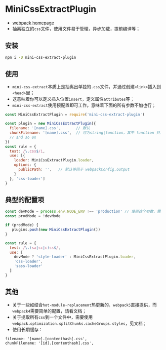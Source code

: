 # MiniCssExtractPlugin

* [webpack homepage](https://webpack.js.org/plugins/mini-css-extract-plugin/)
* 抽离独立的`css`文件，使用文件易于管理，异步加载，提前编译等；

## 安装

```bash
npm i -D mini-css-extract-plugin
```

## 使用

* `mini-css-extract`本质上是抽离出单独的`.css`文件，并通过创建`<link>`插入到`<head>`里；
* 这意味着你可以定义插入位置`insert`，定义属性`attributes`等；
* `mini-css-extract`使用预配置即可工作，意味着下面的所有参数不加也行；

```js
const MiniCssExtractPlugin = require('mini-css-extract-plugin')

const plugin = new MiniCssExtractPlugin({
  filename: '[name].css',       // 默认
  chunkFilename: '[name].css',  // 可为string|function，其中 function 只为 webpack5 可用
  // and so on
})
const rule = {
  test: /\.css$/i,
  use: [{
    loader: MiniCssExtractPlugin.loader,
    options: {
      publicPath: '',   // 默认等同于 webpackConfig.output
    }
  }, 'css-loader']
}
```

## 典型的配置项

```js
const devMode = process.env.NODE_ENV !== 'production' // 使用这个参数，需要使用`cross-env`在`npm script`中注入`NODE_ENV`的值;
const prodMode = !devMode

if (prodMode) {
   plugins.push(new MiniCssExtractPlugin())
}

const rule = {
  test: /\.(sa|sc|c)ss$/,
  use: [
    devMode ? 'style-loader' : MiniCssExtractPlugin.loader,
    'css-loader',
    'sass-loader'
  ]
}
```

## 其他

* 关于一些如结合`hot-module-replacement`热更新的，`webpack5`直接提供，而`webpack4`需要简单的配置，请看文档；
* 关于提取所有`css`到一个文件中，需要使用`webpack.optimization.splitChunks.cacheGroups.styles`，见文档；
* 使用长期缓存：

```
filename: '[name].[contenthash].css',
chunkFilename: '[id].[contenthash].css',
```

